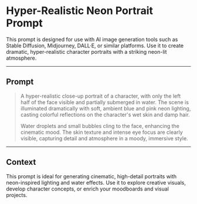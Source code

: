 # Hyper-Realistic Neon Portrait Prompt

This prompt is designed for use with AI image generation tools such as Stable Diffusion, Midjourney, DALL·E, or similar platforms. Use it to create dramatic, hyper-realistic character portraits with a striking neon-lit atmosphere.

---

## Prompt

> A hyper-realistic close-up portrait of a character, with only the left half of the face visible and partially submerged in water. The scene is illuminated dramatically with soft, ambient blue and pink neon lighting, casting colorful reflections on the character's wet skin and damp hair.  
>  
> Water droplets and small bubbles cling to the face, enhancing the cinematic mood. The skin texture and intense eye focus are clearly visible, capturing detail and atmosphere in a moody, immersive style.

---

## Context

This prompt is ideal for generating cinematic, high-detail portraits with neon-inspired lighting and water effects. Use it to explore creative visuals, develop character concepts, or enrich your moodboards and visual projects.

